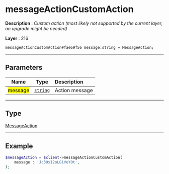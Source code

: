 # messageActionCustomAction

**Description** : *Custom action \(most likely not supported by the current layer, an upgrade might be needed\)*

**Layer** : 216

```tl
messageActionCustomAction#fae69f56 message:string = MessageAction;
```

---

## Parameters

| Name | Type | Description |
| :---: | :---: | :--- |
| <mark>message</mark> | [`string`](type/string) | Action message |

---

## Type

[MessageAction](type/MessageAction)

---

## Example

```php
$messageAction = $client->messageActionCustomAction(
	message : 'Jc39xI2oLGiVeYOt',
);
```